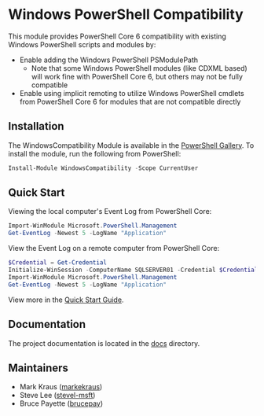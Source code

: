 # Windows PowerShell Compatibility

This module provides PowerShell Core 6 compatibility with existing Windows PowerShell scripts and modules by:

- Enable adding the Windows PowerShell PSModulePath
  - Note that some Windows PowerShell modules (like CDXML based) will work fine with PowerShell Core 6, but others may not be fully compatible
- Enable using implicit remoting to utilize Windows PowerShell cmdlets from PowerShell Core 6 for modules that are not compatible directly

## Installation

The WindowsCompatibility Module is available in the [PowerShell Gallery][PSGallery].
To install the module, run the following from PowerShell:

```powershell
Install-Module WindowsCompatibility -Scope CurrentUser
```

[PSGallery]: https://www.powershellgallery.com/packages/WindowsCompatibility/

## Quick Start

Viewing the local computer's Event Log from PowerShell Core:

```powershell
Import-WinModule Microsoft.PowerShell.Management
Get-EventLog -Newest 5 -LogName "Application"
```

View the Event Log on a remote computer from PowerShell Core:

```powershell
$Credential = Get-Credential
Initialize-WinSession -ComputerName SQLSERVER01 -Credential $Credential
Import-WinModule Microsoft.PowerShell.Management
Get-EventLog -Newest 5 -LogName "Application"
```

View more in the [Quick Start Guide][QuickStart].

[QuickStart]: ./docs/QuickStart.md

## Documentation

The project documentation is located in the [docs][ProjectDocs] directory.

[ProjectDocs]: ./docs/

## Maintainers

- Mark Kraus ([markekraus](https://github.com/markekraus))
- Steve Lee ([stevel-msft](https://github.com/stevel-msft))
- Bruce Payette ([brucepay](https://github.com/brucepay))
